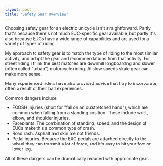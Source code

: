 ```yaml
---
layout: post
title: "Safety Gear Overview"
---
```


Choosing safety gear for an electric unicycle isn't straightforward. Partly
that's because there's not much EUC-specific gear available, but partly it's
also because EUCs have a wide range of capabilities and are used for a variety
of types of riding.

My approach to safety gear is to match the type of riding to the most similar
activity, and adopt the gear and recommendations from that activity. For street
riding I think the best matches are downhill longboarding and slower (often
called "urban") motorcycle riding. At slow speeds skate gear can make more
sense.

Many experienced riders have also provided advice that I try to incorporate,
often a result of their bad experiences.

Common dangers include

- FOOSH injuries (short for "fall on an outstretched hand"), which are common
  when falling from a standing position. These include wrist, elbow, and
  shoulder injuries.
- Faceplants. The combination of standing, speed, and the design of EUCs make
  this a common type of crash.
- Road rash. Asphalt and skin are not friends.
- Pedal injuries. Because the EUC pedals are attached directly to the wheel they
  can transmit a lot of force, and it's easy to hit your foot or lower leg.

All of these dangers can be dramatically reduced with appropriate gear.

<!-- # Traffic gear -->

<!-- - bright colors for daytime visibility -->
<!-- - reflective clothing or LEDs for nighttime visibility -->
<!-- - rearview mirror -->
<!-- - horn -->
<!-- - auto-sensing taillight -->
<!-- - power pads, spiked pedals (for quick braking) -->
